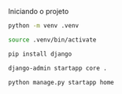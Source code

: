 Iniciando o projeto

```bash
python -m venv .venv

source .venv/bin/activate

pip install django

django-admin startapp core .

python manage.py startapp home
```
